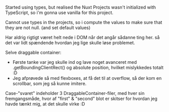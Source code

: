Started using types, but realised the Nuxt Projects wasn't initialized with TypeScript,
so i'm gonna use vanilla for this project.

Cannot use types in the projects, so i compute the values to make sure that they are not null. (and set default values)

Har aldrig rigtigt været helt nede i DOM når det angår sådanne ting her.
så det var lidt spændende hvordan jeg lige skulle løse problemet.

Selve draggable container:
- Første tanke var jeg skulle ind og lave noget avanceret med .getBoundingClientRect() og absolute position, hvilket mislykkedes totalt :D
- Jeg afprøvede så med flexboxes, at få det til at overflow, så der kom en scrollbar, som jeg så kunne imitere.


Case-"svaret" indeholder 3 DraggableContainer-filer, med hver sin fremgangsmåde,
hvor af "first" & "second" blot er skitser for hvordan jeg havde tænkt mig,
at det skulle virke :D